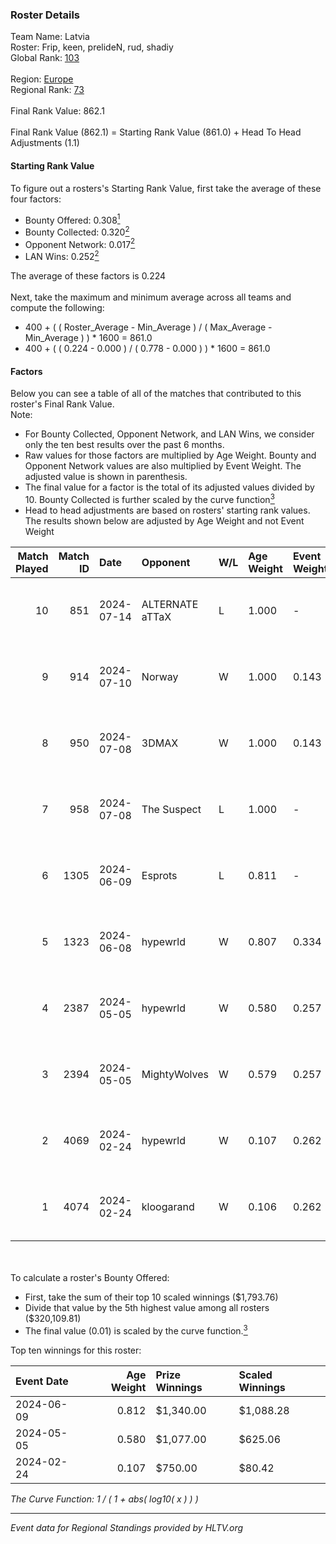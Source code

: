 ### Roster Details<br />
Team Name: Latvia<br />
Roster: Frip, keen, prelideN, rud, shadiy<br />
Global Rank: [103](../standings_global.md)<br />
<br />
Region: [Europe]( ../standings_europe.md)<br />
Regional Rank: [73]( ../standings_europe.md)<br />
<br />
Final Rank Value:  862.1<br />
<br />
Final Rank Value (862.1) = Starting Rank Value (861.0) + Head To Head Adjustments (1.1)<br />

#### Starting Rank Value<br />
To figure out a rosters's Starting Rank Value, first take the average of these four factors:<br />
- Bounty Offered: 0.308[<sup>1</sup>](#table2)
- Bounty Collected: 0.320[<sup>2</sup>](#table1)
- Opponent Network: 0.017[<sup>2</sup>](#table1)
- LAN Wins: 0.252[<sup>2</sup>](#table1)

The average of these factors is 0.224<br />
<br />
Next, take the maximum and minimum average across all teams and compute the following:<br />
- 400 + ( ( Roster_Average - Min_Average ) / ( Max_Average - Min_Average ) ) * 1600 = 861.0
- 400 + ( ( 0.224 - 0.000 ) / ( 0.778 - 0.000 ) ) * 1600 = 861.0


#### Factors<br />
Below you can see a table of all of the matches that contributed to this roster's Final Rank Value.<br />
Note:<br />

- For Bounty Collected, Opponent Network, and LAN Wins, we consider only the ten best results over the past 6 months.
- Raw values for those factors are multiplied by Age Weight. Bounty and Opponent Network values are also multiplied by Event Weight. The adjusted value is shown in parenthesis.
- The final value for a factor is the total of its adjusted values divided by 10. Bounty Collected is further scaled by the curve function[<sup>3</sup>](#curveFunction)
- Head to head adjustments are based on rosters' starting rank values. The results shown below are adjusted by Age Weight and not Event Weight
<span id="table1"></span><br />


| Match Played | Match ID | Date       | Opponent        | W/L | Age Weight | Event Weight | Bounty Collected | Opponent Network | LAN Wins  | H2H Adj. | Roster                               |
| -: | -: | :- | :- | :- | :- | :- | :- | :- | :- | -: | :- |
|           10 |      851 | 2024-07-14 | ALTERNATE aTTaX | L   | 1.000      | -            | -                | -                | -         |   -15.07 | Frip, keen, prelideN, rud, shadiy    |
|            9 |      914 | 2024-07-10 | Norway          | W   | 1.000      | 0.143        | 0.006 (0.001)    | 0.103 (0.015)    | 0 (0.000) |     7.91 | Frip, keen, prelideN, rud, shadiy    |
|            8 |      950 | 2024-07-08 | 3DMAX           | W   | 1.000      | 0.143        | 0.510 (0.073)    | 1.000 (0.143)    | 0 (0.000) |    30.09 | Frip, keen, prelideN, rud, shadiy    |
|            7 |      958 | 2024-07-08 | The Suspect     | L   | 1.000      | -            | -                | -                | -         |   -16.75 | Frip, keen, prelideN, rud, shadiy    |
|            6 |     1305 | 2024-06-09 | Esprots         | L   | 0.811      | -            | -                | -                | -         |   -17.85 | Frip, keen, prelideN, raw, shadiy    |
|            5 |     1323 | 2024-06-08 | hypewrld        | W   | 0.807      | 0.334        | 0.002 (0.001)    | 0.026 (0.007)    | 1 (0.807) |     5.88 | Frip, keen, prelideN, raw, shadiy    |
|            4 |     2387 | 2024-05-05 | hypewrld        | W   | 0.580      | 0.257        | 0.002 (0.000)    | 0.026 (0.004)    | 1 (0.580) |     4.43 | flairr, Frip, Mairel, rud, shadiy    |
|            3 |     2394 | 2024-05-05 | MightyWolves    | W   | 0.579      | 0.257        | 0.000 (0.000)    | 0.000 (0.000)    | 1 (0.579) |     1.27 | flairr, Frip, Mairel, rud, shadiy    |
|            2 |     4069 | 2024-02-24 | hypewrld        | W   | 0.107      | 0.262        | 0.002 (0.000)    | 0.026 (0.001)    | 1 (0.107) |     0.83 | EIZA, keen, prelideN, shadiy, shield |
|            1 |     4074 | 2024-02-24 | kloogarand      | W   | 0.106      | 0.262        | 0.000 (0.000)    | 0.000 (0.000)    | 1 (0.106) |     0.39 | EIZA, keen, prelideN, shadiy, shield |

<br />
<span id="table2"></span><br />
To calculate a roster's Bounty Offered:<br />

- First, take the sum of their top 10 scaled winnings ($1,793.76)
- Divide that value by the 5th highest value among all rosters ($320,109.81)
- The final value (0.01) is scaled by the curve function.[<sup>3</sup>](#curveFunction)

Top ten winnings for this roster:<br />

| Event Date | Age Weight | Prize Winnings | Scaled Winnings |
| :- | -: | :- | :- |
| 2024-06-09 |      0.812 | $1,340.00      | $1,088.28       |
| 2024-05-05 |      0.580 | $1,077.00      | $625.06         |
| 2024-02-24 |      0.107 | $750.00        | $80.42          |


<span id="curveFunction"></span>_The Curve Function: 1 / ( 1 + abs( log10( x ) ) )_<br />

---
_Event data for Regional Standings provided by HLTV.org_<br />
